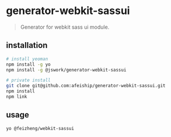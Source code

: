 # generator-webkit-sassui
> Generator for webkit sass ui module.

## installation
```bash
# install yeoman
npm install -g yo
npm install -g @jswork/generator-webkit-sassui

# private install
git clone git@github.com:afeiship/generator-webkit-sassui.git
npm install 
npm link
```

## usage
```bash
yo @feizheng/webkit-sassui
```
